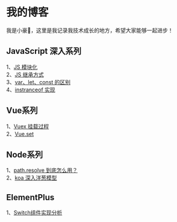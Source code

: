 # 我的博客
我是小豪👋，这里是我记录我技术成长的地方，希望大家能够一起进步！
## JavaScript 深入系列
1、[JS 模块化](https://rzhavenir.github.io/blog/front/js/module.html)  
2、[JS 继承方式](https://rzhavenir.github.io/blog/front/js/extends.html)  
3、[var、let、const 的区别](https://rzhavenir.github.io/blog/front/js/varletconst.html)  
4、[instranceof 实现](https://rzhavenir.github.io/blog/front/js/instanceof.html)

## Vue系列
1、[Vuex 挂载过程](https://rzhavenir.github.io/blog/front/vue/vuexMount.html)  
2、[Vue.set](https://rzhavenir.github.io/blog/front/vue/set.html)

## Node系列
1、[path.resolve 到底怎么用？](https://rzhavenir.github.io/blog/front/node/resolve.html)  
2、[koa 深入洋葱模型](https://rzhavenir.github.io/blog/front/node/koa-onion-model.html)
## ElementPlus
1、[Switch组件实现分析](https://rzhavenir.github.io/blog/front/element-plus/switch.html)